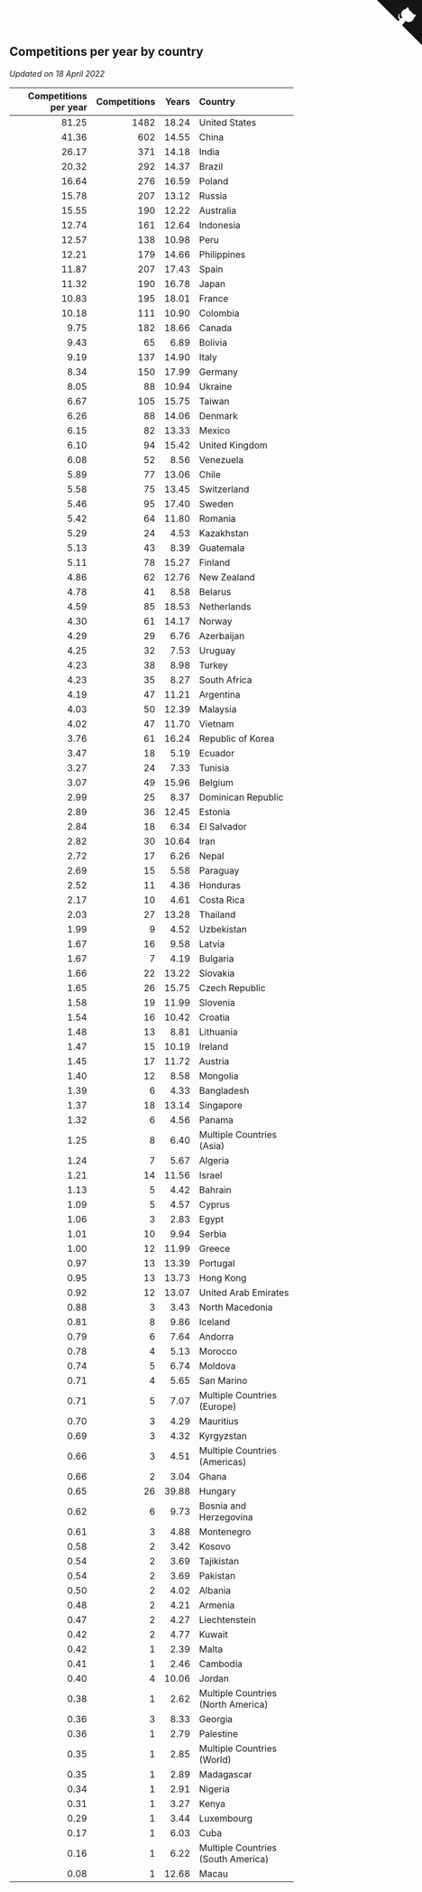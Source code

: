 ## Competitions per year by country

*Updated on 18 April 2022*

| Competitions per year | Competitions | Years | Country |
| ---: | ---: | ---: | :--- |
| 81.25 | 1482 | 18.24 | United States |
| 41.36 | 602 | 14.55 | China |
| 26.17 | 371 | 14.18 | India |
| 20.32 | 292 | 14.37 | Brazil |
| 16.64 | 276 | 16.59 | Poland |
| 15.78 | 207 | 13.12 | Russia |
| 15.55 | 190 | 12.22 | Australia |
| 12.74 | 161 | 12.64 | Indonesia |
| 12.57 | 138 | 10.98 | Peru |
| 12.21 | 179 | 14.66 | Philippines |
| 11.87 | 207 | 17.43 | Spain |
| 11.32 | 190 | 16.78 | Japan |
| 10.83 | 195 | 18.01 | France |
| 10.18 | 111 | 10.90 | Colombia |
| 9.75 | 182 | 18.66 | Canada |
| 9.43 | 65 | 6.89 | Bolivia |
| 9.19 | 137 | 14.90 | Italy |
| 8.34 | 150 | 17.99 | Germany |
| 8.05 | 88 | 10.94 | Ukraine |
| 6.67 | 105 | 15.75 | Taiwan |
| 6.26 | 88 | 14.06 | Denmark |
| 6.15 | 82 | 13.33 | Mexico |
| 6.10 | 94 | 15.42 | United Kingdom |
| 6.08 | 52 | 8.56 | Venezuela |
| 5.89 | 77 | 13.06 | Chile |
| 5.58 | 75 | 13.45 | Switzerland |
| 5.46 | 95 | 17.40 | Sweden |
| 5.42 | 64 | 11.80 | Romania |
| 5.29 | 24 | 4.53 | Kazakhstan |
| 5.13 | 43 | 8.39 | Guatemala |
| 5.11 | 78 | 15.27 | Finland |
| 4.86 | 62 | 12.76 | New Zealand |
| 4.78 | 41 | 8.58 | Belarus |
| 4.59 | 85 | 18.53 | Netherlands |
| 4.30 | 61 | 14.17 | Norway |
| 4.29 | 29 | 6.76 | Azerbaijan |
| 4.25 | 32 | 7.53 | Uruguay |
| 4.23 | 38 | 8.98 | Turkey |
| 4.23 | 35 | 8.27 | South Africa |
| 4.19 | 47 | 11.21 | Argentina |
| 4.03 | 50 | 12.39 | Malaysia |
| 4.02 | 47 | 11.70 | Vietnam |
| 3.76 | 61 | 16.24 | Republic of Korea |
| 3.47 | 18 | 5.19 | Ecuador |
| 3.27 | 24 | 7.33 | Tunisia |
| 3.07 | 49 | 15.96 | Belgium |
| 2.99 | 25 | 8.37 | Dominican Republic |
| 2.89 | 36 | 12.45 | Estonia |
| 2.84 | 18 | 6.34 | El Salvador |
| 2.82 | 30 | 10.64 | Iran |
| 2.72 | 17 | 6.26 | Nepal |
| 2.69 | 15 | 5.58 | Paraguay |
| 2.52 | 11 | 4.36 | Honduras |
| 2.17 | 10 | 4.61 | Costa Rica |
| 2.03 | 27 | 13.28 | Thailand |
| 1.99 | 9 | 4.52 | Uzbekistan |
| 1.67 | 16 | 9.58 | Latvia |
| 1.67 | 7 | 4.19 | Bulgaria |
| 1.66 | 22 | 13.22 | Slovakia |
| 1.65 | 26 | 15.75 | Czech Republic |
| 1.58 | 19 | 11.99 | Slovenia |
| 1.54 | 16 | 10.42 | Croatia |
| 1.48 | 13 | 8.81 | Lithuania |
| 1.47 | 15 | 10.19 | Ireland |
| 1.45 | 17 | 11.72 | Austria |
| 1.40 | 12 | 8.58 | Mongolia |
| 1.39 | 6 | 4.33 | Bangladesh |
| 1.37 | 18 | 13.14 | Singapore |
| 1.32 | 6 | 4.56 | Panama |
| 1.25 | 8 | 6.40 | Multiple Countries (Asia) |
| 1.24 | 7 | 5.67 | Algeria |
| 1.21 | 14 | 11.56 | Israel |
| 1.13 | 5 | 4.42 | Bahrain |
| 1.09 | 5 | 4.57 | Cyprus |
| 1.06 | 3 | 2.83 | Egypt |
| 1.01 | 10 | 9.94 | Serbia |
| 1.00 | 12 | 11.99 | Greece |
| 0.97 | 13 | 13.39 | Portugal |
| 0.95 | 13 | 13.73 | Hong Kong |
| 0.92 | 12 | 13.07 | United Arab Emirates |
| 0.88 | 3 | 3.43 | North Macedonia |
| 0.81 | 8 | 9.86 | Iceland |
| 0.79 | 6 | 7.64 | Andorra |
| 0.78 | 4 | 5.13 | Morocco |
| 0.74 | 5 | 6.74 | Moldova |
| 0.71 | 4 | 5.65 | San Marino |
| 0.71 | 5 | 7.07 | Multiple Countries (Europe) |
| 0.70 | 3 | 4.29 | Mauritius |
| 0.69 | 3 | 4.32 | Kyrgyzstan |
| 0.66 | 3 | 4.51 | Multiple Countries (Americas) |
| 0.66 | 2 | 3.04 | Ghana |
| 0.65 | 26 | 39.88 | Hungary |
| 0.62 | 6 | 9.73 | Bosnia and Herzegovina |
| 0.61 | 3 | 4.88 | Montenegro |
| 0.58 | 2 | 3.42 | Kosovo |
| 0.54 | 2 | 3.69 | Tajikistan |
| 0.54 | 2 | 3.69 | Pakistan |
| 0.50 | 2 | 4.02 | Albania |
| 0.48 | 2 | 4.21 | Armenia |
| 0.47 | 2 | 4.27 | Liechtenstein |
| 0.42 | 2 | 4.77 | Kuwait |
| 0.42 | 1 | 2.39 | Malta |
| 0.41 | 1 | 2.46 | Cambodia |
| 0.40 | 4 | 10.06 | Jordan |
| 0.38 | 1 | 2.62 | Multiple Countries (North America) |
| 0.36 | 3 | 8.33 | Georgia |
| 0.36 | 1 | 2.79 | Palestine |
| 0.35 | 1 | 2.85 | Multiple Countries (World) |
| 0.35 | 1 | 2.89 | Madagascar |
| 0.34 | 1 | 2.91 | Nigeria |
| 0.31 | 1 | 3.27 | Kenya |
| 0.29 | 1 | 3.44 | Luxembourg |
| 0.17 | 1 | 6.03 | Cuba |
| 0.16 | 1 | 6.22 | Multiple Countries (South America) |
| 0.08 | 1 | 12.68 | Macau |


<a href="https://github.com/jonatanklosko/wca_statistics" class="github-corner" aria-label="View source on Github"><svg width="80" height="80" viewBox="0 0 250 250" style="fill:#151513; color:#fff; position: absolute; top: 0; border: 0; right: 0;" aria-hidden="true"><path d="M0,0 L115,115 L130,115 L142,142 L250,250 L250,0 Z"></path><path d="M128.3,109.0 C113.8,99.7 119.0,89.6 119.0,89.6 C122.0,82.7 120.5,78.6 120.5,78.6 C119.2,72.0 123.4,76.3 123.4,76.3 C127.3,80.9 125.5,87.3 125.5,87.3 C122.9,97.6 130.6,101.9 134.4,103.2" fill="currentColor" style="transform-origin: 130px 106px;" class="octo-arm"></path><path d="M115.0,115.0 C114.9,115.1 118.7,116.5 119.8,115.4 L133.7,101.6 C136.9,99.2 139.9,98.4 142.2,98.6 C133.8,88.0 127.5,74.4 143.8,58.0 C148.5,53.4 154.0,51.2 159.7,51.0 C160.3,49.4 163.2,43.6 171.4,40.1 C171.4,40.1 176.1,42.5 178.8,56.2 C183.1,58.6 187.2,61.8 190.9,65.4 C194.5,69.0 197.7,73.2 200.1,77.6 C213.8,80.2 216.3,84.9 216.3,84.9 C212.7,93.1 206.9,96.0 205.4,96.6 C205.1,102.4 203.0,107.8 198.3,112.5 C181.9,128.9 168.3,122.5 157.7,114.1 C157.9,116.9 156.7,120.9 152.7,124.9 L141.0,136.5 C139.8,137.7 141.6,141.9 141.8,141.8 Z" fill="currentColor" class="octo-body"></path></svg></a><style>.github-corner:hover .octo-arm{animation:octocat-wave 560ms ease-in-out}@keyframes octocat-wave{0%,100%{transform:rotate(0)}20%,60%{transform:rotate(-25deg)}40%,80%{transform:rotate(10deg)}}@media (max-width:500px){.github-corner:hover .octo-arm{animation:none}.github-corner .octo-arm{animation:octocat-wave 560ms ease-in-out}}</style>
